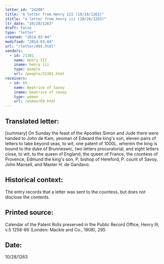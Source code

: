 ```yaml
---
letter_id: "24200"
title: "A letter from Henry III (10/28/1263)"
ititle: "a letter from henry iii (10/28/1263)"
ltr_date: "10/28/1263"
draft: false
type: "letter"
created: "2014-03-04"
modified: "2014-03-04"
url: "/letter/493.html"
senders:
  - id: 21381
    name: Henry III
    iname: henry iii
    type: people
    url: /people/21381.html
receivers:
  - id: 69
    name: Beatrice of Savoy
    iname: beatrice of savoy
    type: woman
    url: /woman/69.html
---
```

<h2> Translated letter:</h2>[summary]  On Sunday the feast of the Apostles Simon and Jude there were handed to John de Kam, yeoman of Edward the king's son, eleven pairs of letters to take beyond seas, to wit, one patent of 1000L. wherein the king is bound to the duke of Brunneswic, two letters procuratorial, and eight letters close, to wit, to the queen of England, the queen of France, the countess of Provence, Edmund the king's son, P. bishop of Hereford, P. count of Savoy, John Mansell, and Master H. de Gandavo.
<h2 class="mt-4"> Historical context:</h2>The entry records that a letter was sent to the countess, but does not disclose the contents.
<h2 class="mt-4"> Printed source:</h2>Calendar of the Patent Rolls preserved in the Public Record Office, Henry III, v.5 1258-66 (London:  Mackie and Co., 1908), 295
<h2 class="mt-4"> Date:</h2>10/28/1263